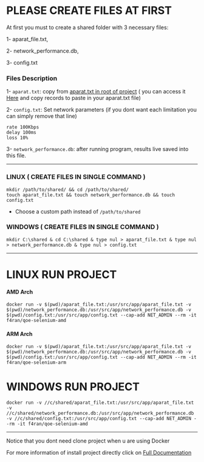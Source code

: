 # PLEASE CREATE FILES AT FIRST 

At first you must to create a shared folder with 3 necessary files:

1- aparat_file.txt, 

2- network_performance.db,

3- config.txt

### Files Description

1- `aparat.txt`: copy from [aparat.txt in root of project](https://github.com/F4RAN/qoe-selenium/blob/main/aparat_file.txt) ( you can access it [Here](https://github.com/F4RAN/qoe-selenium/blob/main/aparat_file.txt) and copy records to paste in your aparat.txt file)

2- `config.txt`: 
Set network parameters (if you dont want each limitation you can simply remove that line)
```
rate 100Kbps
delay 100ms
loss 10%
```

3- `network_performance.db`: after running program, results live saved into this file.

<hr>


### LINUX ( CREATE FILES IN SINGLE COMMAND )
```
mkdir /path/to/shared/ && cd /path/to/shared/
touch aparat_file.txt && touch network_performance.db && touch config.txt
```
* Choose a custom path instead of `/path/to/shared`

### WINDOWS ( CREATE FILES IN SINGLE COMMAND )
```
mkdir C:\shared & cd C:\shared & type nul > aparat_file.txt & type nul > network_performance.db & type nul > config.txt 
```

<hr>

# LINUX RUN PROJECT

#### AMD Arch
```
docker run -v $(pwd)/aparat_file.txt:/usr/src/app/aparat_file.txt -v $(pwd)/network_performance.db:/usr/src/app/network_performance.db -v $(pwd)/config.txt:/usr/src/app/config.txt --cap-add NET_ADMIN --rm -it f4ran/qoe-selenium-amd
```
#### ARM Arch
```
docker run -v $(pwd)/aparat_file.txt:/usr/src/app/aparat_file.txt -v $(pwd)/network_performance.db:/usr/src/app/network_performance.db -v $(pwd)/config.txt:/usr/src/app/config.txt --cap-add NET_ADMIN --rm -it f4ran/qoe-selenium-arm
```

# WINDOWS RUN PROJECT

```
docker run -v //c/shared/aparat_file.txt:/usr/src/app/aparat_file.txt -v //c/shared/network_performance.db:/usr/src/app/network_performance.db -v //c/shared/config.txt:/usr/src/app/config.txt --cap-add NET_ADMIN --rm -it f4ran/qoe-selenium-amd
```


<hr>

Notice that you dont need clone project when u are using Docker

For more information of install project directly click on [Full Documentation](https://github.com/F4RAN/qoe-selenium/blob/main/DOCUMENTATION.md)




